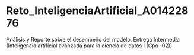 # Reto_InteligenciaArtificial_A01422876
Análisis y Reporte sobre el desempeño del modelo. Entrega Intermedia (Inteligencia artificial avanzada para la ciencia de datos I (Gpo 102))
